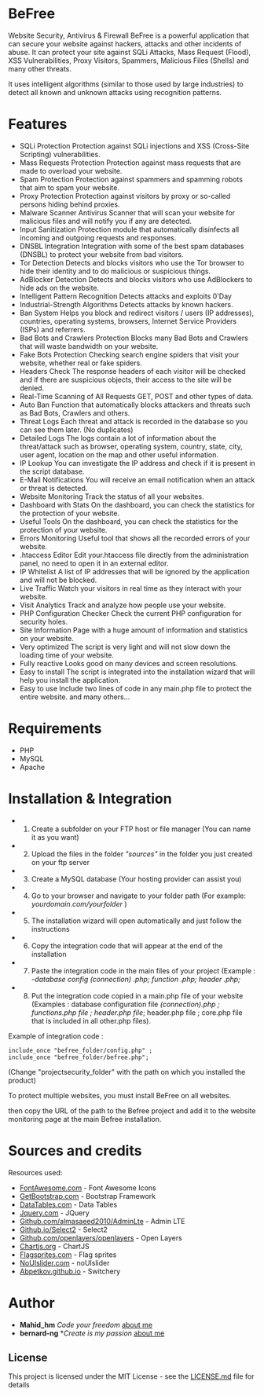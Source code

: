 # BeFree
Website Security, Antivirus &amp; Firewall
BeFree is a powerful application that can secure your website against hackers, attacks and other incidents of abuse.
It can protect your site against SQLi Attacks,
Mass Request (Flood), XSS Vulnerabilities, Proxy Visitors, Spammers, Malicious Files (Shells) and many other threats.

It uses intelligent algorithms (similar to those used by large industries) to detect all known and unknown attacks using recognition patterns.

# Features
* SQLi Protection
    Protection against SQLi injections and XSS (Cross-Site Scripting) vulnerabilities.
* Mass Requests Protection
    Protection against mass requests that are made to overload your website.
* Spam Protection
    Protection against spammers and spamming robots that aim to spam your website.
* Proxy Protection
    Protection against visitors by proxy or so-called persons hiding behind proxies.
* Malware Scanner
    Antivirus Scanner that will scan your website for malicious files and will notify you if any are detected.
* Input Sanitization
    Protection module that automatically disinfects all incoming and outgoing requests and responses.
* DNSBL Integration
    Integration with some of the best spam databases (DNSBL) to protect your website from bad visitors.
* Tor Detection
    Detects and blocks visitors who use the Tor browser to hide their identity and to do malicious or suspicious things.
* AdBlocker Detection
    Detects and blocks visitors who use AdBlockers to hide ads on the website.
* Intelligent Pattern Recognition
    Detects attacks and exploits 0'Day
* Industrial-Strength Algorithms
    Detects attacks by known hackers.
* Ban System
    Helps you block and redirect visitors / users (IP addresses), countries, operating systems, browsers, Internet Service Providers (ISPs) and referrers.
* Bad Bots and Crawlers Protection
    Blocks many Bad Bots and Crawlers that will waste bandwidth on your website.
* Fake Bots Protection
    Checking search engine spiders that visit your website, whether real or fake spiders.
* Headers Check
    The response headers of each visitor will be checked and if there are suspicious objects, their access to the site will be denied.
* Real-Time Scanning of All Requests
    GET, POST and other types of data.
* Auto Ban
    Function that automatically blocks attackers and threats such as Bad Bots, Crawlers and others.
* Threat Logs
    Each threat and attack is recorded in the database so you can see them later. (No duplicates)
* Detailed Logs
    The logs contain a lot of information about the threat/attack such as browser, operating system, country, state, city, user agent, location on the map and other useful information.
* IP Lookup
    You can investigate the IP address and check if it is present in the script database.
* E-Mail Notifications
    You will receive an email notification when an attack or threat is detected.
* Website Monitoring
    Track the status of all your websites.
* Dashboard with Stats
    On the dashboard, you can check the statistics for the protection of your website.
* Useful Tools
    On the dashboard, you can check the statistics for the protection of your website.
* Errors Monitoring
    Useful tool that shows all the recorded errors of your website.
* .htaccess Editor
    Edit your.htaccess file directly from the administration panel, no need to open it in an external editor.
* IP Whitelist
    A list of IP addresses that will be ignored by the application and will not be blocked.
* Live Traffic
    Watch your visitors in real time as they interact with your website.
* Visit Analytics
    Track and analyze how people use your website.
* PHP Configuration Checker
    Check the current PHP configuration for security holes.
* Site Information
    Page with a huge amount of information and statistics on your website.
* Very optimized
    The script is very light and will not slow down the loading time of your website.
* Fully reactive
    Looks good on many devices and screen resolutions.
* Easy to install
    The script is integrated into the installation wizard that will help you install the application.
* Easy to use
    Include two lines of code in any main.php file to protect the entire website.
and many others...

# Requirements
* PHP
* MySQL
* Apache

# Installation & Integration

* 1) Create a subfolder on your FTP host or file manager (You can name it as you want)
* 2) Upload the files in the folder *"sources"* in the folder you just created on your ftp server
* 3) Create a MySQL database (Your hosting provider can assist you)
* 4) Go to your browser and navigate to your folder path (For example: *yourdomain.com/yourfolder* )
* 5) The installation wizard will open automatically and just follow the instructions
* 6) Copy the integration code that will appear at the end of the installation
* 7) Paste the integration code in the main files of your project (Example : -*database config (connection) .php; function .php; header .php;*
* 8) Put the integration code copied in a main.php file of your website
(Examples : database configuration file *(connection).php ; functions.php file ; header.php file*; header.php file ; core.php file that is included in all other.php files).

Example of integration code :

```
include_once "befree_folder/config.php" ;
include_once "befree_folder/befree.php";
```
(Change "projectsecurity_folder" with the path on which you installed the product)

To protect multiple websites, you must install BeFree on all websites.

then copy the URL of the path to the Befree project and add it to the website monitoring page at the main Befree installation.

# Sources and credits
Resources used:
* [FontAwesome.com](https://fontawesome.com/) - Font Awesome Icons
* [GetBootstrap.com](https://getbootstrap.com/) - Bootstrap Framework
* [DataTables.com](https://datatables.net/) - Data Tables
* [Jquery.com](https://jquery.com/) - JQuery
* [Github.com/almasaeed2010/AdminLte](https://github.com/almasaeed2010/AdminLTE) - Admin LTE
* [Github.io/Select2](https://select2.github.io/) - Select2
* [Github.com/openlayers/openlayers](https://github.com/openlayers/openlayers) -  Open Layers
* [Chartjs.org](https://www.chartjs.org/) - ChartJS
* [Flagsprites.com](https://www.flag-sprites.com/) - Flag sprites
* [NoUIslider.com](https://refreshless.com/nouislider) - noUIslider
* [Abpetkov.github.io](https://abpetkov.github.io/switchery) - Switchery

# Author

* **Mahid_hm** *Code your freedom* [about me](https://about.me/mahid_hm)
* **bernard-ng** **Create is my passion* [about me](https://bernad-ng.github.com)

## License
This project is licensed under the MIT License - see the [LICENSE.md](LICENSE.md) file for details

